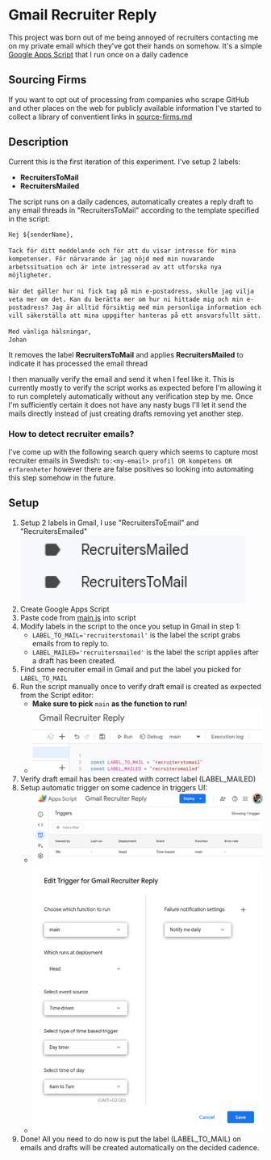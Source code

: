 # Gmail Recruiter Reply

This project was born out of me being annoyed of recruiters contacting 
me on my private email which they've got their hands on somehow. 
It's a simple [Google Apps Script](https://developers.google.com/apps-script) 
that I run once on a daily cadence

## Sourcing Firms
If you want to opt out of processing from companies who scrape GitHub and other places on the web for
publicly available information I've started to collect a library of conventient links in [source-firms.md](docs/sourcing-firms.md)

## Description
Current this is the first iteration of this experiment. I've setup 2 labels:
* **RecruitersToMail**
* **RecruitersMailed**

The script runs on a daily cadences, automatically creates a reply draft to any email threads in "RecruitersToMail"
according to the template specified in the script:

```
Hej ${senderName},

Tack för ditt meddelande och för att du visar intresse för mina kompetenser. För närvarande är jag nöjd med min nuvarande arbetssituation och är inte intresserad av att utforska nya möjligheter.

När det gäller hur ni fick tag på min e-postadress, skulle jag vilja veta mer om det. Kan du berätta mer om hur ni hittade mig och min e-postadress? Jag är alltid försiktig med min personliga information och vill säkerställa att mina uppgifter hanteras på ett ansvarsfullt sätt.

Med vänliga hälsningar,
Johan
``` 
It removes the label **RecruitersToMail** and applies **RecruitersMailed** to indicate 
it has processed the email thread

I then manually verify the email and send it when I feel like it. This is currently mostly
to verify the script works as expected before I'm allowing it to run completely automatically without any
verification step by me. Once I'm sufficiently certain it does not have any nasty bugs I'll let it send the mails 
directly instead of just creating drafts removing yet another step.

### How to detect recruiter emails?
I've come up with the following search query which 
seems to capture most recruiter emails in Swedish:
`to:<my-email> profil OR kompetens OR erfarenheter`
however there are false positives so looking into automating this step somehow in the future.

## Setup
1. Setup 2 labels in Gmail, I use "RecruitersToEmail" and "RecruitersEmailed" 
![img.png](docs/images/labels.png)
2. Create Google Apps Script
3. Paste code from [main.js](src/main.js) into script
4. Modify labels in the script to the once you setup in Gmail in step 1:
   * `LABEL_TO_MAIL='recruiterstomail'` is the label the script grabs emails from to reply to.
   * `LABEL_MAILED='recruitersmailed'` is the label the script applies after a draft has been created.
5. Find some recruiter email in Gmail and put the label you picked for `LABEL_TO_MAIL` 
6. Run the script manually once to verify draft email is created as expected from the Script editor:
   * **Make sure to pick** `main` **as the function to run!**
   * ![img.png](docs/images/run.png)
7. Verify draft email has been created with correct label (LABEL_MAILED)
8. Setup automatic trigger on some cadence in triggers UI:
   * ![img.png](docs/images/trigger-1.png)
   * ![img.png](docs/images/trigger-2.png)
9. Done! All you need to do now is put the label (LABEL_TO_MAIL) 
on emails and drafts will be created automatically on the decided cadence.
